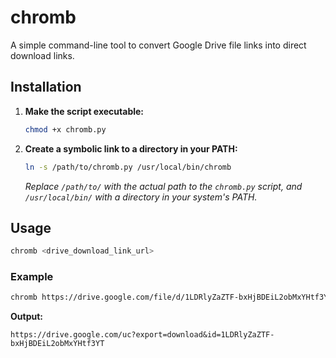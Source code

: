 # chromb

A simple command-line tool to convert Google Drive file links into direct download links.

## Installation

1.  **Make the script executable:**

    ```bash
    chmod +x chromb.py
    ```

2.  **Create a symbolic link to a directory in your PATH:**

    ```bash
    ln -s /path/to/chromb.py /usr/local/bin/chromb
    ```

    *Replace `/path/to/` with the actual path to the `chromb.py` script, and `/usr/local/bin/` with a directory in your system's PATH.*

## Usage

```bash
chromb <drive_download_link_url>
```

### Example

```bash
chromb https://drive.google.com/file/d/1LDRlyZaZTF-bxHjBDEiL2obMxYHtf3YT/view?usp=sharing
```

**Output:**

```
https://drive.google.com/uc?export=download&id=1LDRlyZaZTF-bxHjBDEiL2obMxYHtf3YT
```
